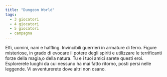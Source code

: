 ```yaml
---
title: "Dungeon World"
tags:
  - 3 giocatori
  - 4 giocatori
  - 5 giocatori
  - campagna
---
```


Elfi, uomini, nani e halfling. Invincibili guerrieri in armature di ferro. Figure misteriose, in grado di evocare il potere degli spiriti e utilizzare le terrificanti forze della magia,o della natura.
Tu e i tuoi amici sarete questi eroi. Esplorerete luoghi da cui nessuno ha mai fatto ritorno, posti persi nelle leggende. Vi avventurerete dove altri non osano.